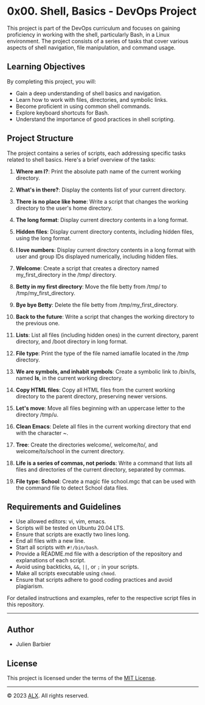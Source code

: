 # 0x00. Shell, Basics - DevOps Project

This project is part of the DevOps curriculum and focuses on gaining proficiency in working with the shell, particularly Bash, in a Linux environment. The project consists of a series of tasks that cover various aspects of shell navigation, file manipulation, and command usage.

## Learning Objectives

By completing this project, you will:

- Gain a deep understanding of shell basics and navigation.
- Learn how to work with files, directories, and symbolic links.
- Become proficient in using common shell commands.
- Explore keyboard shortcuts for Bash.
- Understand the importance of good practices in shell scripting.

## Project Structure

The project contains a series of scripts, each addressing specific tasks related to shell basics. Here's a brief overview of the tasks:

1. **Where am I?**: Print the absolute path name of the current working directory.

2. **What's in there?**: Display the contents list of your current directory.

3. **There is no place like home**: Write a script that changes the working directory to the user's home directory.

4. **The long format**: Display current directory contents in a long format.

5. **Hidden files**: Display current directory contents, including hidden files, using the long format.

6. **I love numbers**: Display current directory contents in a long format with user and group IDs displayed numerically, including hidden files.

7. **Welcome**: Create a script that creates a directory named my_first_directory in the /tmp/ directory.

8. **Betty in my first directory**: Move the file betty from /tmp/ to /tmp/my_first_directory.

9. **Bye bye Betty**: Delete the file betty from /tmp/my_first_directory.

10. **Back to the future**: Write a script that changes the working directory to the previous one.

11. **Lists**: List all files (including hidden ones) in the current directory, parent directory, and /boot directory in long format.

12. **File type**: Print the type of the file named iamafile located in the /tmp directory.

13. **We are symbols, and inhabit symbols**: Create a symbolic link to /bin/ls, named __ls__, in the current working directory.

14. **Copy HTML files**: Copy all HTML files from the current working directory to the parent directory, preserving newer versions.

15. **Let's move**: Move all files beginning with an uppercase letter to the directory /tmp/u.

16. **Clean Emacs**: Delete all files in the current working directory that end with the character ~.

17. **Tree**: Create the directories welcome/, welcome/to/, and welcome/to/school in the current directory.

18. **Life is a series of commas, not periods**: Write a command that lists all files and directories of the current directory, separated by commas.

19. **File type: School**: Create a magic file school.mgc that can be used with the command file to detect School data files.

## Requirements and Guidelines

- Use allowed editors: vi, vim, emacs.
- Scripts will be tested on Ubuntu 20.04 LTS.
- Ensure that scripts are exactly two lines long.
- End all files with a new line.
- Start all scripts with `#!/bin/bash`.
- Provide a README.md file with a description of the repository and explanations of each script.
- Avoid using backticks, `&&`, `||`, or `;` in your scripts.
- Make all scripts executable using `chmod`.
- Ensure that scripts adhere to good coding practices and avoid plagiarism.

For detailed instructions and examples, refer to the respective script files in this repository.

---

## Author

- Julien Barbier

## License

This project is licensed under the terms of the [MIT License](LICENSE).

---

© 2023 [ALX](https://www.alxafrica.com/). All rights reserved.
